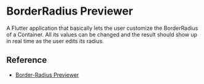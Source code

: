 # BorderRadius Previewer

A Flutter application that basically lets the user customize the BorderRadius of a Container. All its values can be changed and the result should show up in real time as the user edits its radius.

## Reference

- [Border-Radius Previewer](https://github.com/florinpop17/app-ideas/blob/master/Projects/1-Beginner/Border-Radius-Previewer.md)
